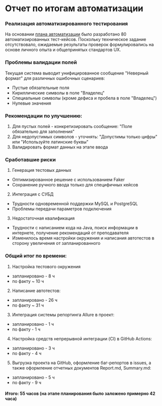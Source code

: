 # Отчет по итогам автоматизации

### Реализация автоматизированного тестирования

На основании [плана автоматизации](https://github.com/vasiliy-dad/diplom-qa/blob/main/Plan.md) было разработано 80 автоматизированных тест-кейсов. Поскольку техническое задание отсутствовало, ожидаемые результаты проверок формулировались на основе личного опыта и общепринятых стандартов UX.

### Проблемы валидации полей

Текущая система выводит унифицированное сообщение "Неверный формат" для различных ошибочных сценариев:
*	Пустые обязательные поля
*	Кириллические символы в поле "Владелец"
*	Специальные символы (кроме дефиса и пробела в поле "Владелец")
*	Нулевые значения

### Рекомендации по улучшению:
1.	Для пустых полей - конкретизировать сообщение: "Поле обязательно для заполнения"
2.	Для недопустимых символов - уточнять: "Допустимы только цифры" или "Используйте латинские буквы"
3.	Валидировать формат данных на этапе ввода

### Сработавшие риски

1.	Генерация тестовых данных
*	Оптимизированное решение с использованием Faker
*	Сохранение ручного ввода только для специфичных кейсов
2.	Интеграция с СУБД
*	Трудности одновременной поддержки MySQL и PostgreSQL
*	Проблемы передачи параметров подключения
3. Недостаточная квалификация
* Трудности с написанием кода на Java, поиск информации в интернете, получение рекомендаций от преподавателя
* Изменилось время настройки окружения и написания автотестов в сторону увеличения от запланированного 

### Общий итог по времени:

1. Настройка тестового окружения
- запланировано - 8 ч
- по факту ~ 10 ч
2. Написание автотестов:  
- запланировано - 26 ч
- по факту ~ 31 ч  
3. Интеграция системы репортинга Allure в проект: 
- запланировано - 1 ч
- по факту - 1 ч
4. Настройка средств непрерывной интеграции (CI) в GitHub Actions:
- запланировано - 3 ч
- по факту - 4 ч
5. Выгрузка проекта на GitHub, оформление баг-репортов в issues, а также оформление отчетных документов Report.md, Summary.md:
- запланировано - 5 ч
- по факту - 9 ч

#### Итого: 55 часов (на этапе планирования было заложено примерно 42 часа)
